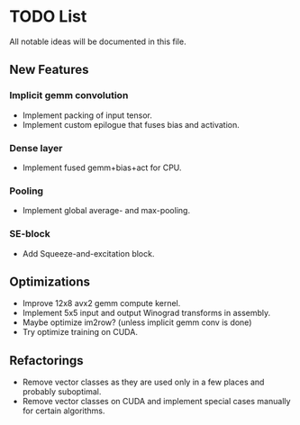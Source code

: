 # TODO List
All notable ideas will be documented in this file.

## New Features

### Implicit gemm convolution
- Implement packing of input tensor.
- Implement custom epilogue that fuses bias and activation.

### Dense layer
- Implement fused gemm+bias+act for CPU.

### Pooling
- Implement global average- and max-pooling.

### SE-block
- Add Squeeze-and-excitation block.


## Optimizations
- Improve 12x8 avx2 gemm compute kernel.
- Implement 5x5 input and output Winograd transforms in assembly.
- Maybe optimize im2row? (unless implicit gemm conv is done)
- Try optimize training on CUDA.


## Refactorings
- Remove vector classes as they are used only in a few places and probably suboptimal.
- Remove vector classes on CUDA and implement special cases manually for certain algorithms.